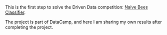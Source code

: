 This is the first step to solve the Driven Data competition: [Naive Bees Classifier](https://www.drivendata.org/competitions/8/).

The project is part of DataCamp, and here I am sharing my own results after completing the project.
